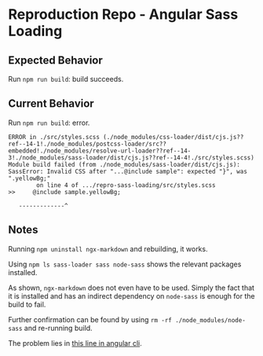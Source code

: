 # Reproduction Repo - Angular Sass Loading

## Expected Behavior

Run `npm run build`: build succeeds.

## Current Behavior

Run `npm run build`: error.

```
ERROR in ./src/styles.scss (./node_modules/css-loader/dist/cjs.js??ref--14-1!./node_modules/postcss-loader/src??embedded!./node_modules/resolve-url-loader??ref--14-3!./node_modules/sass-loader/dist/cjs.js??ref--14-4!./src/styles.scss)
Module build failed (from ./node_modules/sass-loader/dist/cjs.js):
SassError: Invalid CSS after "...@include sample": expected "}", was ".yellowBg;"
        on line 4 of .../repro-sass-loading/src/styles.scss
>>     @include sample.yellowBg;

   -------------^
```

## Notes

Running `npm uninstall ngx-markdown` and rebuilding, it works.

Using `npm ls sass-loader sass node-sass` shows the relevant packages installed.

As shown, `ngx-markdown` does not even have to be used. Simply the fact that it is installed and
has an indirect dependency on `node-sass` is enough for the build to fail.

Further confirmation can be found by using `rm -rf ./node_modules/node-sass` and re-running build.

The problem lies in [this line in angular cli](https://github.com/angular/angular-cli/blob/378faa70119a193cff6a4407f70f0229bb88456f/packages/angular_devkit/build_angular/src/angular-cli-files/models/webpack-configs/styles.ts#L116).
